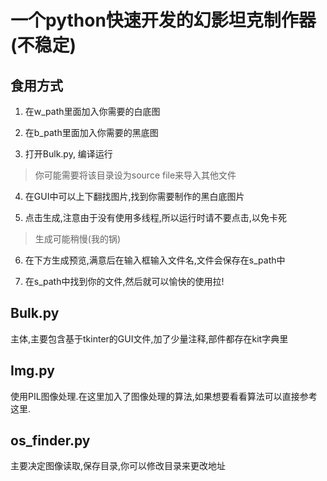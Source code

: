 # 一个python快速开发的幻影坦克制作器(不稳定)

## 食用方式

1. 在w_path里面加入你需要的白底图

2. 在b_path里面加入你需要的黑底图

3. 打开Bulk.py, 编译运行

> 你可能需要将该目录设为source file来导入其他文件

4. 在GUI中可以上下翻找图片,找到你需要制作的黑白底图片

5. 点击生成,注意由于没有使用多线程,所以运行时请不要点击,以免卡死

> 生成可能稍慢(我的锅)

6. 在下方生成预览,满意后在输入框输入文件名,文件会保存在s_path中

7. 在s_path中找到你的文件,然后就可以愉快的使用拉!


## Bulk.py

主体,主要包含基于tkinter的GUI文件,加了少量注释,部件都存在kit字典里

## Img.py

使用PIL图像处理.在这里加入了图像处理的算法,如果想要看看算法可以直接参考这里.

## os_finder.py

主要决定图像读取,保存目录,你可以修改目录来更改地址
